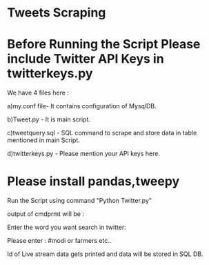 # Tweets Scraping
# Before Running the Script Please include Twitter API Keys in twitterkeys.py

We have 4 files here :


a)my.conf file- It contains configuration of MysqlDB.

b)Tweet.py - It is main script.

c)tweetquery.sql - SQL command to scrape and store data in table mentioned in main Script.

d)twitterkeys.py - Please mention your API keys here.



# Please install pandas,tweepy

Run the Script using command "Python Twitter.py"

output of cmdprmt will be :

Enter the word you want search in twitter: 

Please enter : #modi or farmers etc..


Id of Live stream data gets printed and data will be stored in SQL DB.

